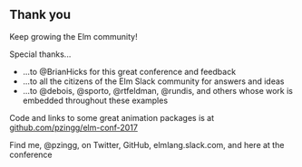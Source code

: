 ##  Thank you

Keep growing the Elm community!

<div class="fragment">Special thanks...</div>
<ul>
<li class="fragment">...to @BrianHicks for this great conference and feedback
<li class="fragment">...to all the citizens of the Elm Slack community for answers and ideas
<li class="fragment">...to @debois, @sporto, @rtfeldman, @rundis, and others whose work is embedded throughout these examples
</ul>

Code and links to some great animation packages is at [github.com/pzingg/elm-conf-2017](https://github.com/pzingg/elm-conf-2017)

Find me, @pzingg, on Twitter, GitHub, elmlang.slack.com, and here at the conference
